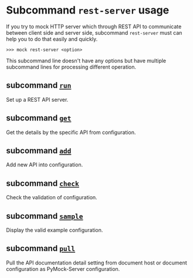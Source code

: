 # Subcommand ``rest-server`` usage

If you try to mock HTTP server which through REST API to communicate between client side and server side, subcommand 
``rest-server`` must can help you to do that easily and quickly.

```console
>>> mock rest-server <option>
```

This subcommand line doesn't have any options but have multiple subcommand lines for processing different operation.

## subcommand [``run``](./subcmd-run.md)

Set up a REST API server.


## subcommand [``get``](./subcmd-get.md)

Get the details by the specific API from configuration.


## subcommand [``add``](./subcmd-add.md)

Add new API into configuration.


## subcommand [``check``](./subcmd-check.md)

Check the validation of configuration.


## subcommand [``sample``](./subcmd-sample.md)

Display the valid example configuration.


## subcommand [``pull``](./subcmd-pull.md)

Pull the API documentation detail setting from document host or document configuration as PyMock-Server configuration.
